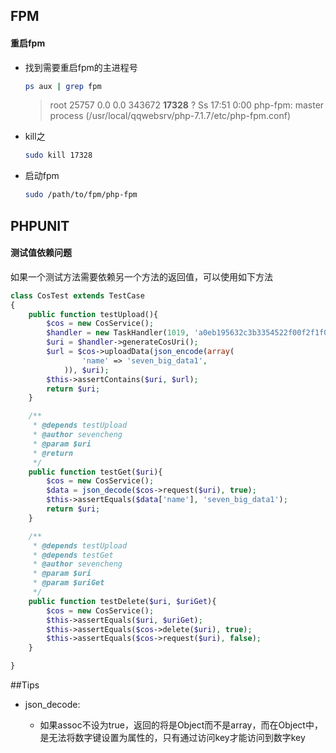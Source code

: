 ## FPM

#### 重启fpm

- 找到需要重启fpm的主进程号

    ```bash
    ps aux | grep fpm
    ```

    > root     25757  0.0  0.0 343672 **17328** ?        Ss   17:51   0:00 php-fpm: master process (/usr/local/qqwebsrv/php-7.1.7/etc/php-fpm.conf)

- kill之

    ```bash
    sudo kill 17328
    ```

- 启动fpm

    ```bash
    sudo /path/to/fpm/php-fpm
    ```



## PHPUNIT

#### 测试值依赖问题

如果一个测试方法需要依赖另一个方法的返回值，可以使用如下方法

```php
class CosTest extends TestCase
{
    public function testUpload(){
        $cos = new CosService();
        $handler = new TaskHandler(1019, 'a0eb195632c3b3354522f00f2f1f0d24','test_seven');
        $uri = $handler->generateCosUri();
        $url = $cos->uploadData(json_encode(array(
                'name' => 'seven_big_data1',
            )), $uri);
        $this->assertContains($uri, $url);
        return $uri;
    }

    /**
     * @depends testUpload
     * @author sevencheng
     * @param $uri
     * @return
     */
    public function testGet($uri){
        $cos = new CosService();
        $data = json_decode($cos->request($uri), true);
        $this->assertEquals($data['name'], 'seven_big_data1');
        return $uri;
    }

    /**
     * @depends testUpload
     * @depends testGet
     * @author sevencheng
     * @param $uri
     * @param $uriGet
     */
    public function testDelete($uri, $uriGet){
        $cos = new CosService();
        $this->assertEquals($uri, $uriGet);
        $this->assertEquals($cos->delete($uri), true);
        $this->assertEquals($cos->request($uri), false);
    }

}
```



##Tips

- json_decode:
  - 如果assoc不设为true，返回的将是Object而不是array，而在Object中，是无法将数字键设置为属性的，只有通过访问key才能访问到数字key

     <?php
     ​	$json = '{"1":a,"b":2,"c":3,"d":4,"e":5}';
     ​	
     ```php
     $obj = json_decode($json);
     $arr = json_decode($json, true);
     
     array_key_exists('1', $obj); // false
     array_key_exists('1', $arr); // true
     
     ?>
     ```
